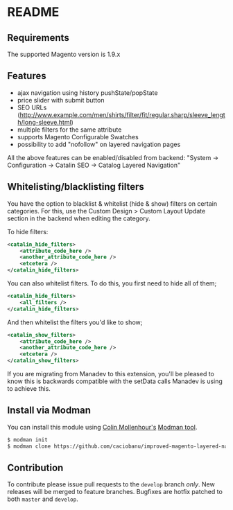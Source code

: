 README
================

Requirements
------------

The supported Magento version is 1.9.x

Features
----------------

- ajax navigation using history pushState/popState
- price slider with submit button
- SEO URLs (http://www.example.com/men/shirts/filter/fit/regular,sharp/sleeve_length/long-sleeve.html)
- multiple filters for the same attribute
- supports Magento Configurable Swatches
- possibility to add "nofollow" on layered navigation pages

All the above features can be enabled/disabled from backend: "System -> Configuration -> Catalin SEO -> Catalog Layered Navigation"

Whitelisting/blacklisting filters
----------------

You have the option to blacklist & whitelist (hide & show) filters on certain categories. For this, use the Custom Design > Custom Layout Update section in the backend when editing the category.

To hide filters:

```xml
<catalin_hide_filters>
    <attribute_code_here />
    <another_attribute_code_here />
    <etcetera />
</catalin_hide_filters>
```

You can also whitelist filters. To do this, you first need to hide all of them;

```xml
<catalin_hide_filters>
    <all_filters />
</catalin_hide_filters>
```

And then whitelist the filters you'd like to show;

```xml
<catalin_show_filters>
    <attribute_code_here />
    <another_attribute_code_here />
    <etcetera />
</catalin_show_filters>
```

If you are migrating from Manadev to this extension, you'll be pleased to know this is backwards compatible with the setData calls Manadev is using to achieve this.

Install via Modman
----------------

You can install this module using [Colin Mollenhour's](https://github.com/colinmollenhour) [Modman tool](https://github.com/colinmollenhour/modman).

```bash
$ modman init
$ modman clone https://github.com/caciobanu/improved-magento-layered-navigation.git
```

Contribution
------------

To contribute please issue pull requests to the `develop` branch _only_. New releases will be merged to feature branches. Bugfixes are hotfix patched to both `master` and `develop`.
